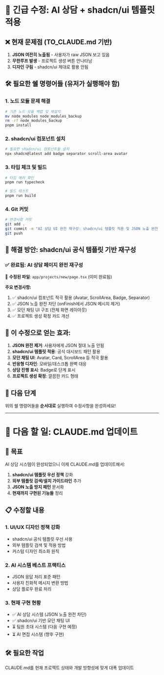 # 🚨 긴급 수정: AI 상담 + shadcn/ui 템플릿 적용

## ❌ 현재 문제점 (TO_CLAUDE.md 기반)
1. **JSON 여전히 노출됨** - 사용자가 raw JSON 보고 있음
2. **무한루프 발생** - 프로젝트 생성 버튼 안나타남  
3. **디자인 구림** - shadcn/ui 제대로 활용 안됨

## 🛠️ 필요한 쉘 명령어들 (유저가 실행해야 함)

### 1. 노드 모듈 문제 해결
```bash
# 기존 노드 모듈 백업 및 재설치
mv node_modules node_modules_backup
rm -rf node_modules_backup
pnpm install
```

### 2. shadcn/ui 컴포넌트 설치
```bash
# 필요한 shadcn/ui 컴포넌트들 설치
npx shadcn@latest add badge separator scroll-area avatar
```

### 3. 타입 체크 및 빌드
```bash
# 타입 에러 확인
pnpm run typecheck

# 빌드 테스트
pnpm run build
```

### 4. Git 커밋
```bash
# 변경사항 커밋
git add .
git commit -m "AI 상담 UI 완전 재구성: shadcn/ui 템플릿 적용 및 JSON 노출 완전 제거"
git push
```

## 🎯 해결 방안: shadcn/ui 공식 템플릿 기반 재구성

### ✅ 완료됨: AI 상담 페이지 완전 재구성

📁 **수정된 파일**: `app/projects/new/page.tsx` (이미 완료됨)

**주요 변경사항:**
1. ✅ shadcn/ui 컴포넌트 적극 활용 (Avatar, ScrollArea, Badge, Separator)
2. ✅ JSON 노출 완전 차단 (onFinish에서 JSON 메시지 제거)
3. ✅ 모던 채팅 UI 구조 (전체 화면 레이아웃)
4. ✅ 프로젝트 생성 확정 카드 개선

## 🎯 이 수정으로 얻는 효과:

1. **JSON 완전 제거**: 사용자에게 JSON 절대 노출 안됨
2. **shadcn/ui 템플릿 적용**: 공식 대시보드 패턴 활용
3. **모던 채팅 UI**: Avatar, Card, ScrollArea 등 적극 활용
4. **반응형 디자인**: 모바일/데스크톱 완벽 대응
5. **상담 진행 표시**: Badge로 단계 표시
6. **프로젝트 생성 확정**: 깔끔한 카드 형태

## 🚀 다음 단계
위의 쉘 명령어들을 **순서대로** 실행하여 수정사항을 완성하세요!

---

# 📝 다음 할 일: CLAUDE.md 업데이트

## 🎯 목표
AI 상담 시스템이 완성되었으니 이제 CLAUDE.md를 업데이트해서:
1. **shadcn/ui 템플릿 우선 정책** 강화
2. **외부 템플릿 검색/설치 가이드라인** 추가 
3. **JSON 노출 방지 패턴** 문서화
4. **현재까지 구현된 기능들** 정리

## 📋 수정할 내용

### 1. UI/UX 디자인 정책 강화
- shadcn/ui 공식 템플릿 우선 사용
- 외부 템플릿 검색 및 적용 방법
- 커스텀 디자인 최소화 원칙

### 2. AI 시스템 베스트 프랙티스
- JSON 응답 처리 표준 패턴
- 사용자 친화적 메시지 변환 방법
- 상담 플로우 완료 처리

### 3. 현재 구현 현황
- ✅ AI 상담 시스템 (JSON 노출 완전 차단)
- ✅ shadcn/ui 기반 모던 채팅 UI
- ⏳ 팀원 초대 시스템 (다음 구현 예정)
- ⏳ AI 면접 시스템 (향후 구현)

## 🛠️ 필요한 작업
CLAUDE.md를 현재 프로젝트 상태와 개발 방향성에 맞게 대폭 업데이트